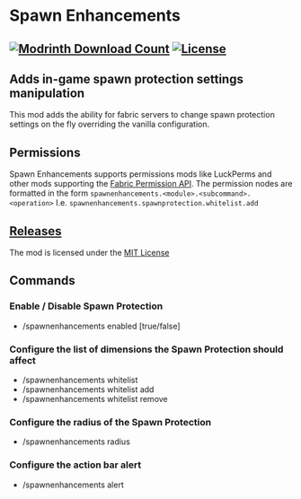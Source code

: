 # Spawn Enhancements
<a href="https://modrinth.com/mod/inventory-pause-forge"><img src="https://waffle.coffee/modrinth/spawn-enhancements/downloads" alt="Modrinth Download Count"></a>
<a href="https://github.com/macbrayne/inventory-pause-forge/blob/master/LICENSE.md"><img src="https://img.shields.io/github/license/macbrayne/inventory-pause-forge?style=flat&color=0C8E8E" alt="License"></a>
---
## Adds in-game spawn protection settings manipulation

This mod adds the ability for fabric servers to change spawn protection settings on the fly overriding the vanilla configuration.


## Permissions

Spawn Enhancements supports permissions mods like LuckPerms and other mods supporting the [Fabric Permission API](https://github.com/lucko/fabric-permissions-api).
The permission nodes are formatted in the form ``spawnenhancements.<module>.<subcommand>.<operation>``
I.e. ``spawnenhancements.spawnprotection.whitelist.add``
## [Releases](https://github.com/macbrayne/spawn-enhancements/releases)

The mod is licensed under the [MIT License](LICENSE)

## Commands

### Enable / Disable Spawn Protection
* /spawnenhancements enabled [true/false]

### Configure the list of dimensions the Spawn Protection should affect
* /spawnenhancements whitelist
* /spawnenhancements whitelist add <dimensionid>
* /spawnenhancements whitelist remove <dimensionid>

### Configure the radius of the Spawn Protection
* /spawnenhancements radius

### Configure the action bar alert
* /spawnenhancements alert
